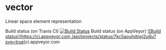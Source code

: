 # vector
Linear space element representation

Build status (on Travis CI) [![Build Status](https://travis-ci.org/coolhunter1994/Vector.svg?branch=master)](https://travis-ci.org/coolhunter1994/Vector)
Build status (on AppVeyor) [![Build status](https://ci.appveyor.com
/api/projects/status/7kc5aouhdnpj2u6u?svg=true)](https://ci.appveyor.com/project/panteraD/vector)ci.appveyor.com
